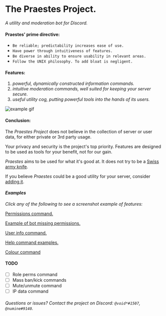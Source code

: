 # **The Praestes Project.**
*A utility and moderation bot for Discord.*

#### **Praestes' prime directive:**
* `Be reliable; predictability increases ease of use.`
* `Have power through intuitiveness of features.`
* `Be diverse in ability to ensure usability in relevant areas.`
* `Follow the UNIX philosophy. To add bloat is negligent.`

#### **Features:**
1. *powerful, dynamically constructed information commands.*
2. *intuitive moderation commands, well suited for keeping your server secure.*
3. *useful utility cog, putting powerful tools into the hands of its users.*

![example gif](https://github.com/voidoakenduck/Praestes/blob/main/zRTMTXdBVb.gif)

#### **Conclusion:**
The *Praestes Project* does not believe in the collection of server or user data, for either private or 3rd party usage.

Your privacy and security is the project's top priority. Features are designed to be used as tools for your benefit, not for our gain.

*Praestes* aims to be used for what it's good at. It does not try to be a [Swiss army knife](https://homepage.cs.uri.edu/~thenry/resources/unix_art/ch01s06.html).

If you believe *Praestes* could be a good utility for your server, consider [adding it](https://discord.com/oauth2/authorize?client_id=788206328916738072&scope=bot&permissions=2147483647).

#### *Examples*
*Click any of the following to see a screenshot example of features:*

[Permissions command.](https://media.discordapp.net/attachments/788211981051101214/808446564213194802/unknown.png)

[Example of bot missing permissions.](https://media.discordapp.net/attachments/788211981051101214/808447457666793482/unknown.png)

[User info command.](https://media.discordapp.net/attachments/796620072608333834/808448449422032906/unknown.png?width=565&height=676)

[Help command examples.](https://media.discordapp.net/attachments/788211981051101214/808451341995081788/unknown.png?width=478&height=676)

[Colour command](https://media.discordapp.net/attachments/788211981051101214/808451995828617246/unknown.png)

#### TODO
* [ ] Role perms command
* [ ] Mass ban/kick commands
* [ ] Mute/unmute command
* [ ] IP data command

###### Questions or issues? Contact the project on Discord: `@void*#1507`, `@numine#9140`.
